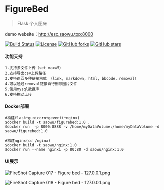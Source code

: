 # FigureBed

>Flask 个人图床

demo website：http://esc.saowu.top:8000

[![Build Status](https://img.shields.io/travis/otale/tale.svg?style=flat-square)](https://github.com/saowu/FigureBed)
[![License](https://img.shields.io/badge/license-MIT-4EB1BA.svg?style=flat-square)](https://github.com/saowu/FigureBed)
[![GitHub forks](https://img.shields.io/github/forks/saowu/FigureBed.svg?style=flat-square)](https://github.com/saowu/FigureBed/network)
[![GitHub stars](https://img.shields.io/github/stars/saowu/FigureBed.svg?style=flat-square)](https://github.com/saowu/FigureBed/stargazers)

#### 功能支持
```
1.支持多文件上传（set max=5）
2.支持导出csv上传路径
3.支持返回多种链接格式 （link, markdown, html, bbcode，removal）
4.可以通过removal链接自行删除图片文件
5.使用mysql数据库
6.支持拖动上传
```
#### Docker部署
```
#构建flask+gunicorn+gevent(+nginx)
$docker build -t saowu/figurebed:1.0 .
$docker run  -p 8000:8888 -v /home/myDataVolume:/home/myDataVolume -d saowu/figurebed:1.0

#构建nginx(cd /nginx)
$docker build -t saowu/nginx:1.0 .
$docker run --name nginx1 -p 80:80 -d saowu/nginx:1.0
```
#### UI展示
![FireShot Capture 017 - Figure bed - 127.0.0.1.png](https://i.loli.net/2020/03/13/raDBuAvLoT9Rw6I.png)

![FireShot Capture 018 - Figure bed - 127.0.0.1.png](https://i.loli.net/2020/03/13/S6ZJDbieEfmvaRX.png)
